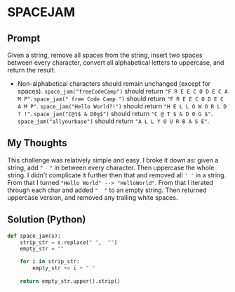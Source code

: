 
# SPACEJAM

## Prompt

Given a string, remove all spaces from the string, insert two spaces between every character, convert all alphabetical letters to uppercase, and return the result.

-   Non-alphabetical characters should remain unchanged (except for spaces).
 `space_jam("freeCodeCamp")`  should return  `"F R E E C O D E C A M P"`.
 `space_jam(" free Code Camp ")`  should return  `"F R E E C O D E C A M P"`.
  `space_jam("Hello World?!")`  should return  `"H E L L O W O R L D ? !"`.
   `space_jam("C@t$ & D0g$")`  should return  `"C @ T $ & D 0 G $"`.
    `space_jam("allyourbase")`  should return  `"A L L Y O U R B A S E"`.


## My Thoughts
This challenge was relatively simple and easy. I broke it down as: given a string, add `"  "` in between every character. Then uppercase the whole string. I didn't complicate it further then that and removed all `' '` in a string. From that I turned `"Hello World" --> "HelloWorld"`. From that I iterated through each char and added `"  "` to an empty string. Then returned uppercase version, and removed any trailing white spaces. 


## Solution (Python)
```python
def space_jam(s):
	strip_str = s.replace(" ",  "")
	empty_str = ""

	for i in strip_str:
		empty_str += i + " "
		
	return empty_str.upper().strip()
```
